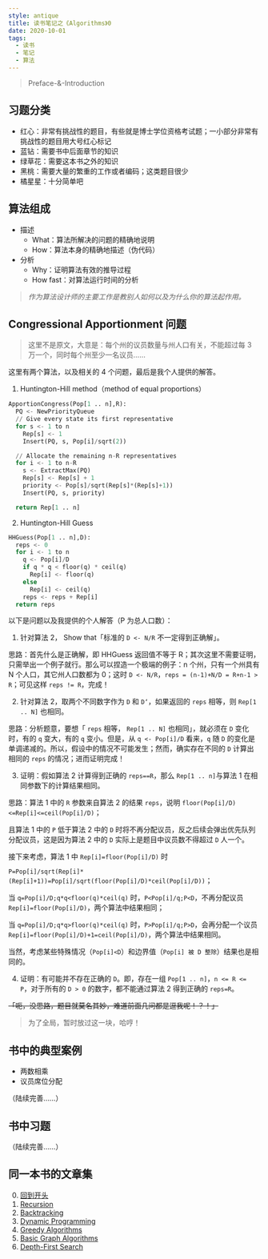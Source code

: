 ```yaml
---
style: antique
title: 读书笔记之《Algorithms》0
date: 2020-10-01
tags:
  - 读书
  - 笔记
  - 算法
---
```


> Preface-&-Introduction

## 习题分类

- 红心：非常有挑战性的题目，有些就是博士学位资格考试题；一小部分非常有挑战性的题目用大号红心标记
- 蓝钻：需要书中后面章节的知识
- 绿草花：需要这本书之外的知识
- 黑桃：需要大量的繁重的工作或者编码；这类题目很少
- 橘星星：十分简单吧

## 算法组成

- 描述
  - What：算法所解决的问题的精确地说明
  - How：算法本身的精确地描述（伪代码）
- 分析
  - Why：证明算法有效的推导过程
  - How fast：对算法运行时间的分析

> _作为算法设计师的主要工作是教别人如何以及为什么你的算法起作用。_

## Congressional Apportionment 问题

> 这里不是原文，大意是：每个州的议员数量与州人口有关，不能超过每 3 万一个，同时每个州至少一名议员……

这里有两个算法，以及相关的 4 个问题，最后是我个人提供的解答。

1. Huntington-Hill method（method of equal proportions）

```python
ApportionCongress(Pop[1 .. n],R):
  PQ <- NewPriorityQueue
  // Give every state its first representative
  for s <- 1 to n
    Rep[s] <- 1
    Insert(PQ, s, Pop[i]/sqrt(2))

  // Allocate the remaining n-R representatives
  for i <- 1 to n-R
    s <- ExtractMax(PQ)
    Rep[s] <- Rep[s] + 1
    priority <- Pop[s]/sqrt(Rep[s]*(Rep[s]+1))
    Insert(PQ, s, priority)

  return Rep[1 .. n]
```

2. Huntington-Hill Guess

```python
HHGuess(Pop[1 .. n],D):
  reps <- 0
  for i <- 1 to n
    q <- Pop[i]/D
    if q * q < floor(q) * ceil(q)
      Rep[i] <- floor(q)
    else
      Rep[i] <- ceil(q)
    reps <- reps + Rep[i]
  return reps
```

以下是问题以及我提供的个人解答（P 为总人口数）：

1. 针对算法 2， Show that「标准的 `D <- N/R` 不一定得到正确解」。

思路：首先什么是正确解，即 HHGuess 返回值不等于 R；其次这里不需要证明，只需举出一个例子就行。那么可以捏造一个极端的例子：n 个州，只有一个州具有 N 个人口，其它州人口数都为 0；这时 `D <- N/R`，`reps = (n-1)+N/D = R+n-1 > R`；可见这样 `reps != R`，完成！

2. 针对算法 2，取两个不同数字作为 `D` 和 `D‘`，如果返回的 `reps` 相等，则 `Rep[1 .. N]` 也相同。

思路：分析题意，要想「 `reps` 相等， `Rep[1 .. N]` 也相同」，就必须在 `D` 变化时，有的 `q` 变大，有的 `q` 变小。但是，从 `q <- Pop[i]/D` 看来，`q` 随 `D` 的变化是单调递减的。所以，假设中的情况不可能发生；然而，确实存在不同的 `D` 计算出相同的 `reps` 的情况；进而证明完成！

3. 证明：假如算法 2 计算得到正确的 `reps==R`，那么 `Rep[1 .. n]`与算法 1 在相同参数下的计算结果相同。

思路：算法 1 中的 `R` 参数来自算法 2 的结果 `reps`，说明 `floor(Pop[i]/D)<=Rep[i]<=ceil(Pop[i]/D)`；

且算法 1 中的 `P` 低于算法 2 中的 `D` 时将不再分配议员，反之后续会弹出优先队列分配议员，这是因为算法 2 中的 `D` 实际上是题目中议员数不得超过 `D` 人一个。

接下来考虑，算法 1 中 `Rep[i]=floor(Pop[i]/D)` 时

`P=Pop[i]/sqrt(Rep[i]*(Rep[i]+1))=Pop[i]/sqrt(floor(Pop[i]/D)*ceil(Pop[i]/D))`；

当 `q=Pop[i]/D;q*q<floor(q)*ceil(q)` 时，`P<Pop[i]/q;P<D`，不再分配议员 `Rep[i]=floor(Pop[i]/D)`，两个算法中结果相同；

当 `q=Pop[i]/D;q*q>floor(q)*ceil(q)` 时，`P>Pop[i]/q;P>D`，会再分配一个议员 `Rep[i]=floor(Pop[i]/D)+1=ceil(Pop[i]/D)`，两个算法中结果相同。

当然，考虑某些特殊情况（`Pop[i]<D`）和边界值（`Pop[i] 被 D 整除`）结果也是相同的。

4. 证明：有可能并不存在正确的 `D`。即，存在一组 `Pop[1 .. n]`，`n <= R <= P`，对于所有的 `D > 0` 的数字，都不能通过算法 2 得到正确的 `reps=R`。

~~「呃，没思路，题目就莫名其妙，难道前面几问都是逗我呢！？！」~~

> 为了全局，暂时放过这一块，哈哼！

## 书中的典型案例

- 两数相乘
- 议员席位分配

（陆续完善……）

## 书中习题

（陆续完善……）

## 同一本书的文章集

0. [回到开头](scroll-to-the-very-top)
1. [Recursion](post:Book-Algorithms-1-Recursion)
1. [Backtracking](post:Book-Algorithms-2-Backtracking)
1. [Dynamic Programming](post:Book-Algorithms-3-Dynamic-Programming)
1. [Greedy Algorithms](post:Book-Algorithms-4-Greedy-Algorithms)
1. [Basic Graph Algorithms](post:Book-Algorithms-5-Basic-Graph-Algorithms)
1. [Depth-First Search](post:Book-Algorithms-6-Depth-First-Search)
